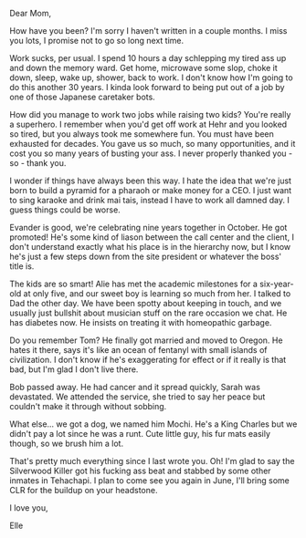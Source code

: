 Dear Mom,



How have you been?  I'm sorry I haven't written in a couple months.  I miss you lots, I promise not to go so long next time.


Work sucks, per usual. I spend 10 hours a day schlepping my tired ass up and down the memory ward. Get home, microwave some slop, choke it down, sleep, wake up, shower, back to work. I don't know how I'm going to do this another 30 years. I kinda look forward to being put out of a job by one of those Japanese caretaker bots.


How did you manage to work two jobs while raising two kids? You're really a superhero.  I remember when you'd get off work at Hehr and you looked so tired, but you always took me somewhere fun.  You must have been exhausted for decades.  You gave us so much, so many opportunities, and it cost you so many years of busting your ass.  I never properly thanked you - so - thank you.


I wonder if things have always been this way.  I hate the idea that we're just born to build a pyramid for a pharaoh or make money for a CEO.  I just want to sing karaoke and drink mai tais, instead I have to work all damned day.  I guess things could be worse.


Evander is good, we're celebrating nine years together in October. He got promoted! He's some kind of liason between the call center and the client, I don't understand exactly what his place is in the hierarchy now, but I know he's just a few steps down from the site president or whatever the boss' title is.


The kids are so smart! Alie has met the academic milestones for a six-year-old at only five, and our sweet boy is learning so much from her. I talked to Dad the other day. We have been spotty about keeping in touch, and we usually just bullshit about musician stuff on the rare occasion we chat. He has diabetes now. He insists on treating it with homeopathic garbage.


Do you remember Tom? He finally got married and moved to Oregon. He hates it there, says it's like an ocean of fentanyl with small islands of civilization. I don't know if he's exaggerating for effect or if it really is that bad, but I'm glad I don't live there.


Bob passed away.  He had cancer and it spread quickly, Sarah was devastated.  We attended the service, she tried to say her peace but couldn't make it through without sobbing.


What else... we got a dog, we named him Mochi.  He's a King Charles but we didn't pay a lot since he was a runt.  Cute little guy, his fur mats easily though, so we brush him a lot.


That's pretty much everything since I last wrote you. Oh! I'm glad to say the Silverwood Killer got his fucking ass beat and stabbed by some other inmates in Tehachapi. I plan to come see you again in June, I'll bring some CLR for the buildup on your headstone.


I love you,


Elle